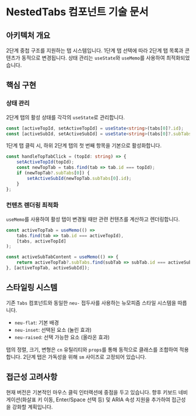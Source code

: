 # NestedTabs 컴포넌트 기술 문서

## 아키텍처 개요

2단계 중첩 구조를 지원하는 탭 시스템입니다. 1단계 탭 선택에 따라 2단계 탭 목록과 콘텐츠가 동적으로 변경됩니다. 상태 관리는 `useState`와 `useMemo`를 사용하여 최적화되었습니다.

## 핵심 구현

### 상태 관리

2단계 탭의 활성 상태를 각각의 `useState`로 관리합니다.

```typescript
const [activeTopId, setActiveTopId] = useState<string>(tabs[0]?.id);
const [activeSubId, setActiveSubId] = useState<string>(tabs[0]?.subTabs[0]?.id);
```

1단계 탭 클릭 시, 하위 2단계 탭의 첫 번째 항목을 기본으로 활성화합니다.

```typescript
const handleTopTabClick = (topId: string) => {
    setActiveTopId(topId);
    const newTopTab = tabs.find(tab => tab.id === topId);
    if (newTopTab?.subTabs[0]) {
        setActiveSubId(newTopTab.subTabs[0].id);
    }
};
```

### 컨텐츠 렌더링 최적화

`useMemo`를 사용하여 활성 탭이 변경될 때만 관련 컨텐츠를 계산하고 렌더링합니다.

```typescript
const activeTopTab = useMemo(() => 
    tabs.find(tab => tab.id === activeTopId), 
    [tabs, activeTopId]
);

const activeSubTabContent = useMemo(() => {
    return activeTopTab?.subTabs.find(subTab => subTab.id === activeSubId)?.content;
}, [activeTopTab, activeSubId]);
```

## 스타일링 시스템

기존 `Tabs` 컴포넌트와 동일한 `neu-` 접두사를 사용하는 뉴모피즘 스타일 시스템을 따릅니다.

- `neu-flat`: 기본 배경
- `neu-inset`: 선택된 요소 (눌린 효과)
- `neu-raised`: 선택 가능한 요소 (올라온 효과)

탭의 정렬, 크기, 변형은 `cn` 유틸리티와 `props`를 통해 동적으로 클래스를 조합하여 적용합니다. 2단계 탭은 가독성을 위해 `sm` 사이즈로 고정되어 있습니다.

## 접근성 고려사항

현재 버전은 기본적인 마우스 클릭 인터랙션에 중점을 두고 있습니다. 향후 키보드 네비게이션(화살표 키 이동, Enter/Space 선택 등) 및 ARIA 속성 지원을 추가하여 접근성을 강화할 계획입니다.
